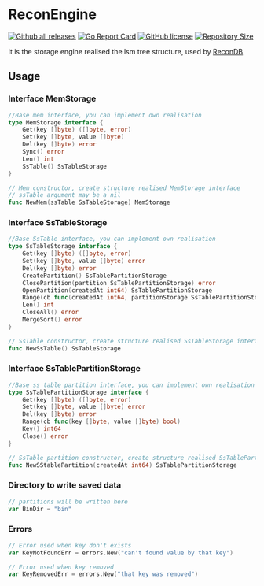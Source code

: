 # ReconEngine
[![Github all releases](https://img.shields.io/github/release/Mnwa/ReconEngine.svg)](https://github.com/Mnwa/ReconEngine/releases)
[![Go Report Card](https://goreportcard.com/badge/Mnwa/ReconEngine)](https://goreportcard.com/report/Mnwa/ReconEngine)
[![GitHub license](https://img.shields.io/github/license/Mnwa/ReconEngine.svg)](https://github.com/Mnwa/ReconEngine)
[![Repository Size](https://img.shields.io/github/repo-size/Mnwa/ReconEngine.svg)](https://github.com/Mnwa/ReconEngine)

It is the storage engine realised the lsm tree structure, used by [ReconDB](https://github.com/Mnwa/Recon)

## Usage

### Interface MemStorage

```go
//Base mem interface, you can implement own realisation
type MemStorage interface {
	Get(key []byte) ([]byte, error)
	Set(key []byte, value []byte)
	Del(key []byte) error
	Sync() error
	Len() int
	SsTable() SsTableStorage
}
```

```go
// Mem constructor, create structure realised MemStorage interface
// ssTable argument may be a nil
func NewMem(ssTable SsTableStorage) MemStorage
```

### Interface SsTableStorage

```go
//Base SsTable interface, you can implement own realisation
type SsTableStorage interface {
	Get(key []byte) ([]byte, error)
	Set(key []byte, value []byte) error
	Del(key []byte) error
	CreatePartition() SsTablePartitionStorage
	ClosePartition(partition SsTablePartitionStorage) error
	OpenPartition(createdAt int64) SsTablePartitionStorage
	Range(cb func(createdAt int64, partitionStorage SsTablePartitionStorage) bool)
	Len() int
	CloseAll() error
	MergeSort() error
}
```

```go
// SsTable constructor, create structure realised SsTableStorage interface
func NewSsTable() SsTableStorage
```

### Interface SsTablePartitionStorage

```go
//Base ss table partition interface, you can implement own realisation
type SsTablePartitionStorage interface {
	Get(key []byte) ([]byte, error)
	Set(key []byte, value []byte) error
	Del(key []byte) error
	Range(cb func(key []byte, value []byte) bool)
	Key() int64
	Close() error
}
```

```go
// SsTable partition constructor, create structure realised SsTablePartitionStorage interface
func NewSStablePartition(createdAt int64) SsTablePartitionStorage
```

### Directory to write saved data
```go
// partitions will be written here
var BinDir = "bin"
```

### Errors
```go
// Error used when key don't exists
var KeyNotFoundErr = errors.New("can't found value by that key")
```
```go
// Error used when key removed
var KeyRemovedErr = errors.New("that key was removed")
```
